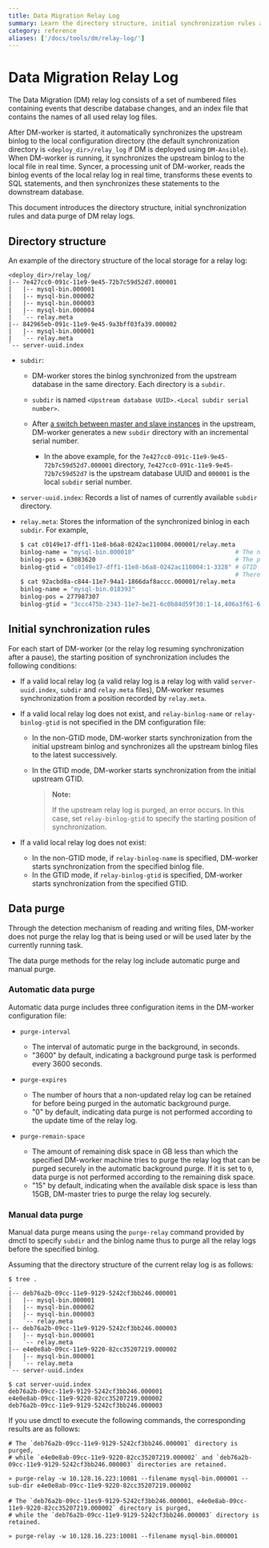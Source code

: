 ```yaml
---
title: Data Migration Relay Log
summary: Learn the directory structure, initial synchronization rules and data purge of DM relay logs.
category: reference
aliases: ['/docs/tools/dm/relay-log/'] 
---
```


# Data Migration Relay Log

The Data Migration (DM) relay log consists of a set of numbered files containing events that describe database changes, and an index file that contains the names of all used relay log files.

After DM-worker is started, it automatically synchronizes the upstream binlog to the local configuration directory (the default synchronization directory is `<deploy_dir>/relay_log` if DM is deployed using `DM-Ansible`). When DM-worker is running, it synchronizes the upstream binlog to the local file in real time. Syncer, a processing unit of DM-worker, reads the binlog events of the local relay log in real time, transforms these events to SQL statements, and then synchronizes these statements to the downstream database.

This document introduces the directory structure, initial synchronization rules and data purge of DM relay logs.

## Directory structure

An example of the directory structure of the local storage for a relay log:

```
<deploy_dir>/relay_log/
|-- 7e427cc0-091c-11e9-9e45-72b7c59d52d7.000001
|   |-- mysql-bin.000001
|   |-- mysql-bin.000002
|   |-- mysql-bin.000003
|   |-- mysql-bin.000004
|   `-- relay.meta
|-- 842965eb-091c-11e9-9e45-9a3bff03fa39.000002
|   |-- mysql-bin.000001
|   `-- relay.meta
`-- server-uuid.index
```

- `subdir`: 

    - DM-worker stores the binlog synchronized from the upstream database in the same directory. Each directory is a `subdir`.

    - `subdir` is named `<Upstream database UUID>.<Local subdir serial number>`.

    - After [a switch between master and slave instances](reference/tools/data-migration/cluster-operations.md#switch-between-master-and-slave-instances) in the upstream, DM-worker generates a new `subdir` directory with an incremental serial number.
    
        - In the above example, for the `7e427cc0-091c-11e9-9e45-72b7c59d52d7.000001` directory, `7e427cc0-091c-11e9-9e45-72b7c59d52d7` is the upstream database UUID and `000001` is the local `subdir` serial number.

- `server-uuid.index`: Records a list of names of currently available `subdir` directory.

- `relay.meta`: Stores the information of the synchronized binlog in each `subdir`. For example,

    ```bash
    $ cat c0149e17-dff1-11e8-b6a8-0242ac110004.000001/relay.meta
    binlog-name = "mysql-bin.000010"                            # The name of the currently synchronized binlog.
    binlog-pos = 63083620                                       # The position of the currently synchronized binlog.
    binlog-gtid = "c0149e17-dff1-11e8-b6a8-0242ac110004:1-3328" # GTID of the currently synchronized binlog.
                                                                # There might be multiple GTIDs.
    $ cat 92acbd8a-c844-11e7-94a1-1866daf8accc.000001/relay.meta
    binlog-name = "mysql-bin.018393"
    binlog-pos = 277987307
    binlog-gtid = "3ccc475b-2343-11e7-be21-6c0b84d59f30:1-14,406a3f61-690d-11e7-87c5-6c92bf46f384:1-94321383,53bfca22-690d-11e7-8a62-18ded7a37b78:1-495,686e1ab6-c47e-11e7-a42c-6c92bf46f384:1-34981190,03fc0263-28c7-11e7-a653-6c0b84d59f30:1-7041423,05474d3c-28c7-11e7-8352-203db246dd3d:1-170,10b039fc-c843-11e7-8f6a-1866daf8d810:1-308290454"
    ```

## Initial synchronization rules

For each start of DM-worker (or the relay log resuming synchronization after a pause), the starting position of synchronization includes the following conditions:

- If a valid local relay log (a valid relay log is a relay log with valid `server-uuid.index`, `subdir` and `relay.meta` files), DM-worker resumes synchronization from a position recorded by `relay.meta`.

- If a valid local relay log does not exist, and `relay-binlog-name` or `relay-binlog-gtid` is not specified in the DM configuration file:

    - In the non-GTID mode, DM-worker starts synchronization from the initial upstream binlog and synchronizes all the upstream binlog files to the latest successively.

    - In the GTID mode, DM-worker starts synchronization from the initial upstream GTID. 
    
        > **Note:**
        >
        > If the upstream relay log is purged, an error occurs. In this case, set `relay-binlog-gtid` to specify the starting position of synchronization.

- If a valid local relay log does not exist:

    - In the non-GTID mode, if `relay-binlog-name` is specified, DM-worker starts synchronization from the specified binlog file.
    - In the GTID mode, if `relay-binlog-gtid` is specified, DM-worker starts synchronization from the specified GTID.

## Data purge

Through the detection mechanism of reading and writing files, DM-worker does not purge the relay log that is being used or will be used later by the currently running task.

The data purge methods for the relay log include automatic purge and manual purge.

### Automatic data purge

Automatic data purge includes three configuration items in the DM-worker configuration file:

- `purge-interval`
    
    - The interval of automatic purge in the background, in seconds.
    - "3600" by default, indicating a background purge task is performed every 3600 seconds.

- `purge-expires`

    - The number of hours that a non-updated relay log can be retained for before being purged in the automatic background purge.
    - "0" by default, indicating data purge is not performed according to the update time of the relay log.

- `purge-remain-space`

    - The amount of remaining disk space in GB less than which the specified DM-worker machine tries to purge the relay log that can be purged securely in the automatic background purge. If it is set to `0`, data purge is not performed according to the remaining disk space.
    - "15" by default, indicating when the available disk space is less than 15GB, DM-master tries to purge the relay log securely.

### Manual data purge

Manual data purge means using the `purge-relay` command provided by dmctl to specify `subdir` and the binlog name thus to purge all the relay logs before the specified binlog.

Assuming that the directory structure of the current relay log is as follows:

```
$ tree .
.
|-- deb76a2b-09cc-11e9-9129-5242cf3bb246.000001
|   |-- mysql-bin.000001
|   |-- mysql-bin.000002
|   |-- mysql-bin.000003
|   `-- relay.meta
|-- deb76a2b-09cc-11e9-9129-5242cf3bb246.000003
|   |-- mysql-bin.000001
|   `-- relay.meta
|-- e4e0e8ab-09cc-11e9-9220-82cc35207219.000002
|   |-- mysql-bin.000001
|   `-- relay.meta
`-- server-uuid.index

$ cat server-uuid.index
deb76a2b-09cc-11e9-9129-5242cf3bb246.000001
e4e0e8ab-09cc-11e9-9220-82cc35207219.000002
deb76a2b-09cc-11e9-9129-5242cf3bb246.000003
```

If you use dmctl to execute the following commands, the corresponding results are as follows:

```
# The `deb76a2b-09cc-11e9-9129-5242cf3bb246.000001` directory is purged,
# while `e4e0e8ab-09cc-11e9-9220-82cc35207219.000002` and `deb76a2b-09cc-11e9-9129-5242cf3bb246.000003` directories are retained.

» purge-relay -w 10.128.16.223:10081 --filename mysql-bin.000001 --sub-dir e4e0e8ab-09cc-11e9-9220-82cc35207219.000002

# The `deb76a2b-09cc-11es9-9129-5242cf3bb246.000001、e4e0e8ab-09cc-11e9-9220-82cc35207219.000002` directory is purged,
# while the `deb76a2b-09cc-11e9-9129-5242cf3bb246.000003` directory is retained.

» purge-relay -w 10.128.16.223:10081 --filename mysql-bin.000001
```
